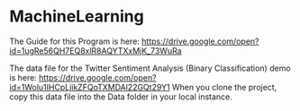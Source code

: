 # MachineLearning

The Guide for this Program is here:
https://drive.google.com/open?id=1ugRe56QH7EQ8xlR8AQYTXxMjK_73WuRa

The data file for the Twitter Sentiment Analysis (Binary Classification) demo is here: https://drive.google.com/open?id=1Wolu1IHCpLjikZFQoTXMDAl22GQt29Y1
When you clone the project, copy this data file into the Data folder in your local instance.
